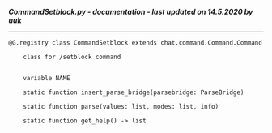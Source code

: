 ***CommandSetblock.py - documentation - last updated on 14.5.2020 by uuk***
___

    @G.registry class CommandSetblock extends chat.command.Command.Command
        
        class for /setblock command


        variable NAME

        static function insert_parse_bridge(parsebridge: ParseBridge)

        static function parse(values: list, modes: list, info)

        static function get_help() -> list
